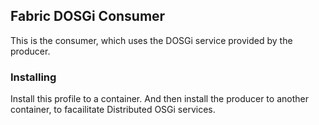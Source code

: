 ## Fabric DOSGi Consumer

This is the consumer, which uses the DOSGi service provided by the producer.

### Installing

Install this profile to a container.
And then install the producer to another container, to facailitate Distributed OSGi services.
